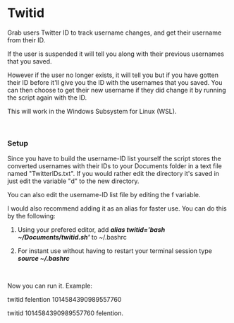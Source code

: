 # Twitid
Grab users Twitter ID to track username changes, and get their username from their ID.

If the user is suspended it will tell you along with their previous usernames that you saved.

However if the user no longer exists, it will tell you but if you have gotten their ID before it'll give you the ID with the usernames that you saved. You can then choose to get their new username if they did change it by running the script again with the ID.

This will work in the Windows Subsystem for Linux (WSL).

 

### Setup
Since you have to build the username-ID list yourself the script stores the converted usernames with their IDs to your Documents folder in a text file named "TwitterIDs.txt". If you would rather edit the directory it's saved in just edit the variable "d" to the new directory.

You can also edit the username-ID list file by editing the f variable.

I would also recommend adding it as an alias for faster use. You can do this by the following:

1. Using your prefered editor, add ***alias twitid='bash ~/Documents/twitid.sh'*** to ~/.bashrc

2. For instant use without having to restart your terminal session type ***source ~/.bashrc***

 

Now you can run it. Example:

twitid felention
1014584390989557760

twitid 1014584390989557760
felention.
